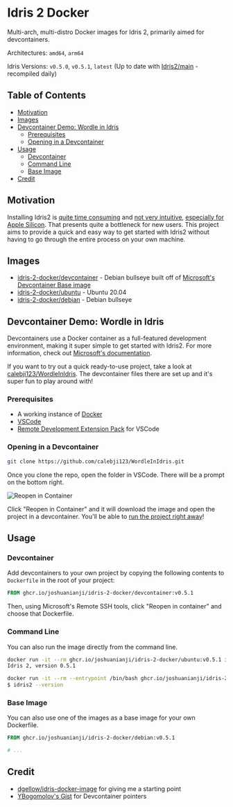 # Idris 2 Docker

Multi-arch, multi-distro Docker images for Idris 2, primarily aimed for devcontainers.

Architectures: `amd64`, `arm64`

Idris Versions: `v0.5.0`, `v0.5.1`, `latest` (Up to date with [Idris2/main](https://github.com/idris-lang/Idris2/tree/main) - recompiled daily)

## Table of Contents

* [Motivation](#motivation)
* [Images](#images)
* [Devcontainer Demo: Wordle in Idris](#devcontainer-demo-wordle-in-idris)
  * [Prerequisites](#prerequisites)
  * [Opening in a Devcontainer](#opening-in-a-devcontainer)
* [Usage](#usage)
  * [Devcontainer](#devcontainer)
  * [Command Line](#command-line)
  * [Base Image](#base-image)
* [Credit](#credit)

## Motivation

Installing Idris2 is [quite time consuming](https://idris2.readthedocs.io/en/latest/tutorial/starting.html) and [not very intuitive](https://github.com/idris-lang/Idris2/issues/2404), [especially for Apple Silicon](https://www.reddit.com/r/Idris/comments/wyox7i/building_idris2_for_apple_silicon_as_of_august/). That presents quite a bottleneck for new users. This project aims to provide a quick and easy way to get started with Idris2 without having to go through the entire process on your own machine.

## Images

* [idris-2-docker/devcontainer](https://github.com/joshuanianji/idris-2-docker/pkgs/container/idris-2-docker%2Fdevcontainer) - Debian bullseye built off of [Microsoft's Devcontainer Base image](https://github.com/microsoft/vscode-dev-containers/tree/main/containers/debian)
* [idris-2-docker/ubuntu](https://github.com/joshuanianji/idris-2-docker/pkgs/container/idris-2-docker%2Fubuntu) - Ubuntu 20.04
* [idris-2-docker/debian](https://github.com/joshuanianji/idris-2-docker/pkgs/container/idris-2-docker%2Fdebian) - Debian bullseye

## Devcontainer Demo: Wordle in Idris

Devcontainers use a Docker container as a full-featured development environment, making it super simple to get started with Idris2. For more information, check out [Microsoft's documentation](https://code.visualstudio.com/docs/remote/containers).

If you want to try out a quick ready-to-use project, take a look at [calebji123/WordleInIdris](https://github.com/calebji123/WordleInIdris). The devcontainer files there are set up and it's super fun to play around with!

### Prerequisites

* A working instance of [Docker](https://docs.docker.com/get-docker/)
* [VSCode](https://code.visualstudio.com/download)
* [Remote Development Extension Pack](https://marketplace.visualstudio.com/items?itemName=ms-vscode-remote.vscode-remote-extensionpack) for VSCode

### Opening in a Devcontainer

```bash
git clone https://github.com/calebji123/WordleInIdris.git
```

Once you clone the repo, open the folder in VSCode. There will be a prompt on the bottom right.

![Reopen in Container](./docs/reopen-in-container.png)

Click "Reopen in Container" and it will download the image and open the project in a devcontainer. You'll be able to [run the project right away](https://github.com/calebji123/WordleInIdris#how-to-run-it)!

## Usage

### Devcontainer

Add devcontainers to your own project by copying the following contents to `Dockerfile` in the root of your project:

```dockerfile
FROM ghcr.io/joshuanianji/idris-2-docker/devcontainer:v0.5.1
```

Then, using Microsoft's Remote SSH tools, click "Reopen in container" and choose that Dockerfile.

### Command Line

You can also run the image directly from the command line.

```bash
docker run -it --rm ghcr.io/joshuanianji/idris-2-docker/ubuntu:v0.5.1 idris2 --version
Idris 2, version 0.5.1

docker run -it --rm --entrypoint /bin/bash ghcr.io/joshuanianji/idris-2-docker/debian:v0.5.1
$ idris2 --version
```

### Base Image

You can also use one of the images as a base image for your own Dockerfile.

```dockerfile
FROM ghcr.io/joshuanianji/idris-2-docker/debian:v0.5.1

# ...
```

## Credit

* [dgellow/idris-docker-image](https://github.com/dgellow/idris-docker-image) for giving me a starting point
* [YBogomolov's Gist](https://gist.github.com/YBogomolov/dc49c610cf7d92c60fb4678bae3ab753) for Devcontainer pointers
